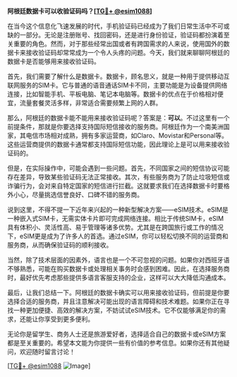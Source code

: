 **阿根廷数据卡可以收验证码吗？[[TG💪+ @esim1088](https://t.me/s/esim1088)]**

在当今这个信息化飞速发展的时代，手机验证码已经成为了我们日常生活中不可或缺的一部分。无论是注册账号、找回密码，还是进行身份验证，验证码都扮演着至关重要的角色。然而，对于那些经常出国或者有跨国需求的人来说，使用国外的数据卡来接收验证码却常常成为一个令人头疼的问题。今天，我们就来聊聊阿根廷的数据卡是否能够用来接收验证码。

首先，我们需要了解什么是数据卡。数据卡，顾名思义，就是一种用于提供移动互联网服务的SIM卡。它与普通的语音通话SIM卡不同，主要功能是为设备提供网络连接，比如智能手机、平板电脑、笔记本电脑等。数据卡的优点在于价格相对便宜，流量套餐灵活多样，非常适合需要频繁上网的人群。

那么，阿根廷的数据卡能不能用来接收验证码呢？答案是：**可以**。不过这里有一个前提条件，那就是你要选择支持国际短信接收的服务商。阿根廷作为一个南美洲国家，其电信市场相对成熟，拥有多家运营商，如Claro、Movistar和Personal等。这些运营商提供的数据卡通常都支持国际短信功能，因此理论上是可以用来接收验证码的。

但是，在实际操作中，可能会遇到一些问题。首先，不同国家之间的短信协议可能存在差异，导致某些验证码无法正常接收。其次，有些服务商为了防止垃圾短信或诈骗行为，会对来自特定国家的短信进行拦截。这就要求我们在选择数据卡时要格外小心，尽量挑选信誉良好、口碑不错的服务商。

说到这里，不得不提一下近年来兴起的一种新型解决方案——eSIM技术。eSIM是一种嵌入式SIM卡，无需实体卡片即可完成网络连接。相比于传统SIM卡，eSIM具有体积小、灵活性高、易于管理等诸多优势。尤其是在跨国旅行或工作的情况下，eSIM更是成为了许多人的首选。通过eSIM，你可以轻松切换不同的运营商和服务商，从而确保验证码的顺利接收。

当然，除了技术层面的因素外，语言也是一个不可忽视的问题。如果你对西班牙语不够熟悉，可能在购买数据卡或处理相关事务时会感到困难。因此，在选择服务商时，最好优先考虑那些提供多语言客服支持的企业，这样可以大大降低沟通成本。

最后，让我们总结一下。阿根廷的数据卡确实可以用来接收验证码，但前提是你要选择合适的服务商，并且注意解决可能出现的语言障碍和技术难题。如果你正在寻找一种更加便捷、高效的解决方案，不妨试试eSIM技术。它不仅能够满足你的需求，还能让你享受到更多便利。

无论你是留学生、商务人士还是旅游爱好者，选择适合自己的数据卡或eSIM方案都是至关重要的。希望本文能为你提供一些有价值的参考信息。如果你还有其他疑问，欢迎随时留言讨论！

[[TG💪+ @esim1088](https://t.me/s/esim1088) ![Image](https://i.postimg.cc/4NQfJmqS/Snipaste-2025-05-13-00-14-12.png)]